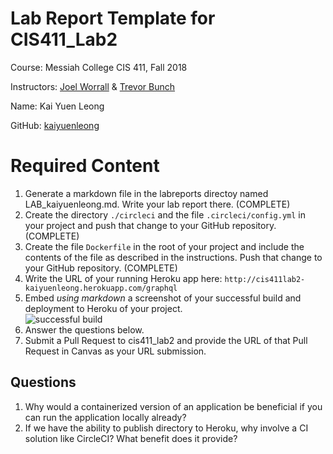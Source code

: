 # Lab Report Template for CIS411_Lab2
Course: Messiah College CIS 411, Fall 2018

Instructors: [Joel Worrall](https://github.com/tangollama) & [Trevor Bunch](https://github.com/trevordbunch)

Name: Kai Yuen Leong

GitHub: [kaiyuenleong](https://github.com/kaiyuenleong)

# Required Content

1. Generate a markdown file in the labreports directoy named LAB_kaiyuenleong.md. Write your lab report there. (COMPLETE)
2. Create the directory ```./circleci``` and the file ```.circleci/config.yml``` in your project and push that change to your GitHub repository. (COMPLETE)
3. Create the file ```Dockerfile``` in the root of your project and include the contents of the file as described in the instructions. Push that change to your GitHub repository. (COMPLETE)
4. Write the URL of your running Heroku app here: ```http://cis411lab2-kaiyuenleong.herokuapp.com/graphql``` 
5. Embed _using markdown_ a screenshot of your successful build and deployment to Heroku of your project.  
![successful build](https://github.com/kaiyuenleong/cis411_lab2/labreports/successful_build.jpg "CircleCi successful build")
6. Answer the questions below.
7. Submit a Pull Request to cis411_lab2 and provide the URL of that Pull Request in Canvas as your URL submission.

## Questions
1. Why would a containerized version of an application be beneficial if you can run the application locally already?
2. If we have the ability to publish directory to Heroku, why involve a CI solution like CircleCI? What benefit does it provide?
